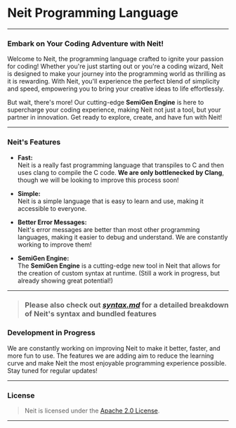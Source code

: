 # Neit Programming Language

---

### **Embark on Your Coding Adventure with Neit!**

Welcome to Neit, the programming language crafted to ignite your passion for coding! Whether you're just starting out or you're a coding wizard, Neit is designed to make your journey into the programming world as thrilling as it is rewarding. With Neit, you'll experience the perfect blend of simplicity and speed, empowering you to bring your creative ideas to life effortlessly. 

But wait, there's more! Our cutting-edge **SemiGen Engine** is here to supercharge your coding experience, making Neit not just a tool, but your partner in innovation. Get ready to explore, create, and have fun with Neit!

---

### **Neit's Features**

- **Fast:**  
  Neit is a really fast programming language that transpiles to C and then uses clang to compile the C code. **We are only bottlenecked by Clang**, though we will be looking to improve this process soon!

- **Simple:**  
  Neit is a simple language that is easy to learn and use, making it accessible to everyone.

- **Better Error Messages:**  
  Neit's error messages are better than most other programming languages, making it easier to debug and understand. We are constantly working to improve them!

- **SemiGen Engine:**  
  The **SemiGen Engine** is a cutting-edge new tool in Neit that allows for the creation of custom syntax at runtime. (Still a work in progress, but already showing great potential!)

---

> ### Please also check out [***syntax.md***](SYNTAX.md) for a detailed breakdown of Neit's syntax and bundled features 

### **Development in Progress**

We are constantly working on improving Neit to make it better, faster, and more fun to use. The features we are adding aim to reduce the learning curve and make Neit the most enjoyable programming experience possible. Stay tuned for regular updates!

---

### **License**

> Neit is licensed under the [Apache 2.0 License](LICENSE).

---
